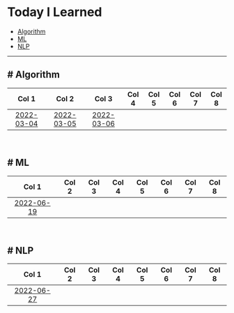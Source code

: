 # Today I Learned
  - [Algorithm](#-algorithm)
  - [ML](#-ml)
  - [NLP](#-nlp)

---

## \# Algorithm
|Col 1|Col 2|Col 3|Col 4|Col 5|Col 6|Col 7|Col 8|
|:-:|:-:|:-:|:-:|:-:|:-:|:-:|:-:|
|[2022-03-04](2022/2022-03/2022-03-04.md)|[2022-03-05](2022/2022-03/2022-03-05.md)|[2022-03-06](2022/2022-03/2022-03-06.md)||||||

<br>

## \# ML
|Col 1|Col 2|Col 3|Col 4|Col 5|Col 6|Col 7|Col 8|
|:-:|:-:|:-:|:-:|:-:|:-:|:-:|:-:|
|[2022-06-19](2022/2022-03/2022-06-19.md)||||||||

<br>

## \# NLP
|Col 1|Col 2|Col 3|Col 4|Col 5|Col 6|Col 7|Col 8|
|:-:|:-:|:-:|:-:|:-:|:-:|:-:|:-:|
|[2022-06-27](2022/2022-03/2022-06-27.md)||||||||

